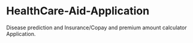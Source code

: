 # HealthCare-Aid-Application
Disease prediction and Insurance/Copay and premium amount calculator Application.
